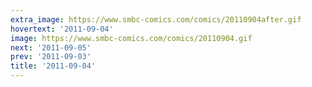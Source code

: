 ```yaml
---
extra_image: https://www.smbc-comics.com/comics/20110904after.gif
hovertext: '2011-09-04'
image: https://www.smbc-comics.com/comics/20110904.gif
next: '2011-09-05'
prev: '2011-09-03'
title: '2011-09-04'
---
```

